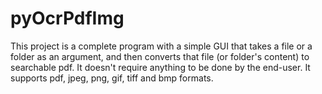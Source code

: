 # pyOcrPdfImg
This project is a complete program with a simple GUI that takes a file or a folder as an argument, and then converts that file (or folder's content) to searchable pdf. It doesn't require anything to be done by the end-user. It supports pdf, jpeg, png, gif, tiff and bmp formats. 
